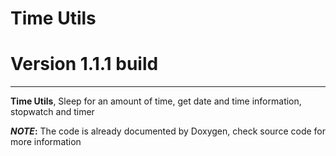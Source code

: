 # Time Utils
# Version 1.1.1 build

---

**Time Utils**, Sleep for an amount of time, get date and time information, stopwatch and timer

**_NOTE_:** The code is already documented by Doxygen, check source code for more information

